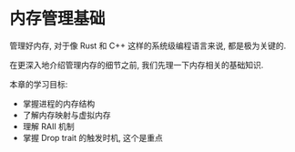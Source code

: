 # 内存管理基础

管理好内存, 对于像 Rust 和 C++ 这样的系统级编程语言来说, 都是极为关键的.

在更深入地介绍管理内存的细节之前, 我们先理一下内存相关的基础知识.

本章的学习目标:

- 掌握进程的内存结构
- 了解内存映射与虚拟内存
- 理解 RAII 机制
- 掌握 Drop trait 的触发时机, 这个是重点
